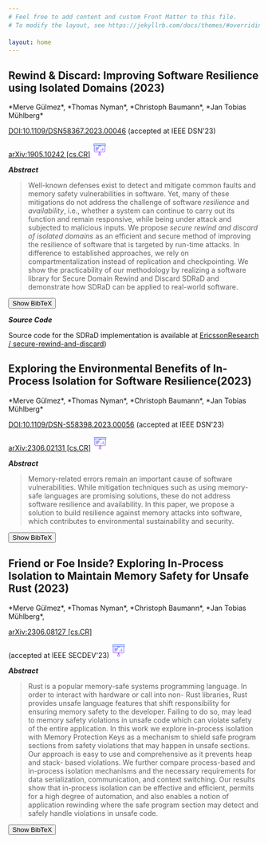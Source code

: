 ```yaml
---
# Feel free to add content and custom Front Matter to this file.
# To modify the layout, see https://jekyllrb.com/docs/themes/#overriding-theme-defaults

layout: home
---
```

<h2>Rewind & Discard: Improving Software Resilience using Isolated Domains (2023)</h2>  
*Merve Gülmez*,
*Thomas Nyman*,
*Christoph Baumann*,
*Jan Tobias Mühlberg*

[DOI:10.1109/DSN58367.2023.00046](http://doi.org/10.1109/DSN58367.2023.00046) (accepted at IEEE DSN'23)

[arXiv:1905.10242 \[cs.CR\]](https://arxiv.org/pdf/2205.03205.pdf) [<img src="./files/slides.icon.png" width="30" height="30"/>](./files/Gulmez_DSN_2023_Research_Track.pptx)

***Abstract***
> Well-known defenses exist to detect and mitigate common faults and memory safety vulnerabilities in software.  Yet, many of these mitigations do not address the
challenge of software _resilience_ and _availability_, i.e., whether a
system can continue to carry out its function and remain responsive, while being under attack and subjected to malicious inputs. We propose _secure rewind and discard of isolated domains_ as an efficient and secure method of improving the resilience of software that is targeted by run-time attacks.  In difference to established approaches, we rely on
compartmentalization instead of replication and checkpointing.  We show the practicability of our methodology by realizing a software library for
Secure Domain Rewind and Discard SDRaD and demonstrate how SDRaD can be applied to real-world software.

<button id="toggleButton" onclick="toggleBibTeX('entry1')">Show BibTeX</button>
<div id="entry1" class="bibtex">
<pre>
@inproceedings{Gulmez23a,
  author = {Gülmez, Merve and Nyman, Thomas and Baumann, Christoph and 
            Mühlberg, Jan Tobias},
  title = {Rewind \& Discard: Improving Software Resilience Using Isolated Domains},
  booktitle = {Proceedings of 53rd Annual IEEE/IFIP International Conference on  
               Dependable Systems and Networks},
  series = {DSN '23},
  month = {jun},
  year = {2023},
  pages = {402--416},
  issn = {2158-3927},
  url = {http://doi.org/10.1109/DSN58367.2023.00046}, 
  doi = {10.1109/DSN58367.2023.00046},
  location = {Porto, Portugal},
  publisher = {IEEE Computer Society},
  address = {Washington, DC, USA},
}

@misc{Gulmez22,
  author = {Gülmez, Merve and Nyman, Thomas and Baumann, Christoph and 
            Mühlberg, Jan Tobias},
  title = {Unlimited Lives: Secure In-Process Rollback with Isolated Domains},
  year = {2022},  
  doi = {10.48550/ARXIV.2205.03205},  
  howpublished = {\tt arXiv:2205.03205 [cs.CR]}, 
  url = {https://arxiv.org/abs/2205.03205},
}
</pre>
</div>


***Source Code***

Source code for the SDRaD implementation is available at [EricssonResearch /
secure-rewind-and-discard](https://github.com/EricssonResearch/secure-rewind-and-discard/))


<h2>Exploring the Environmental Benefits of In-Process Isolation for Software Resilience(2023)</h2>
*Merve Gülmez*,
*Thomas Nyman*,
*Christoph Baumann*,
*Jan Tobias Mühlberg*

[DOI:10.1109/DSN-S58398.2023.00056](http://doi.org/10.1109/DSN-S58398.2023.00056) (accepted at IEEE DSN'23)

[arXiv:2306.02131 \[cs.CR\]](https://arxiv.org/pdf/2306.02131.pdf)        [<img src="./files/slides.icon.png" width="30" height="30"/>](./files/Gulmez_DSN_2023_Doctoral_Forum.pdf)



***Abstract***

> Memory-related errors remain an important cause
of software vulnerabilities. While mitigation techniques such as
using memory-safe languages are promising solutions, these do
not address software resilience and availability. In this paper,
we propose a solution to build resilience against memory attacks
into software, which contributes to environmental sustainability
and security.


<button id="toggleButton" onclick="toggleBibTeX('entry2')">Show BibTeX</button>
<div id="entry2" class="bibtex">
<pre>
@inproceedings{Gulmez23b,
  author = {Gülmez, Merve and Nyman, Thomas and Baumann, Christoph and 
            Mühlberg, Jan Tobias},
  title = {Exploring the Environmental Benefits of In-Process Isolation for 
           Software Resilience},
  booktitle = {Proceedings of 53rd Annual IEEE/IFIP International Conference on 
               Dependable Systems and Networks - Supplemental Volume (DSN-S)},
  series = {DSN '23},
  month = {jun},
  year = {2023},
  pages = {203--205},
  issn = {2833-292X/23},
  url = {http://doi.org/10.1109/DSN-S58398.2023.00056},
  doi = {10.1109/DSN-S58398.2023.00056},
  location = {Porto, Portugal},
  publisher = {IEEE Computer Society},
  address = {Washington, DC, USA},
}
@misc{Gulmez23c,
  author = {Gülmez, Merve and Nyman, Thomas and Baumann, Christoph and 
            Mühlberg, Jan Tobias},
  title = {Exploring the Environmental Benefits of In-Process Isolation for 
           Software Resilience},     
  year = {2023}, doi = {10.48550/ARXIV.2306.02131},
  howpublished = {\tt arXiv:2306.02131 [cs.CR]},
  url = {https://arxiv.org/abs/2306.02131},
}
</pre>
}
</div>


<h2>Friend or Foe Inside? Exploring In-Process Isolation
to Maintain Memory Safety for Unsafe Rust (2023) </h2>
*Merve Gülmez*,
*Thomas Nyman*,
*Christoph Baumann*,
*Jan Tobias Mühlberg*,


[arXiv:2306.08127 \[cs.CR\]](https://arxiv.org/pdf/2306.08127.pdf)  

(accepted at IEEE SECDEV'23)  [<img src="./files/slides.icon.png" width="30" height="30"/>](./files/Gulmez_IEEESecDev_2023.pptx)


***Abstract***

> Rust is a popular memory-safe systems programming
language. In order to interact with hardware or call into non-
Rust libraries, Rust provides unsafe language features that shift
responsibility for ensuring memory safety to the developer. Failing
to do so, may lead to memory safety violations in unsafe code
which can violate safety of the entire application. In this work
we explore in-process isolation with Memory Protection Keys
as a mechanism to shield safe program sections from safety
violations that may happen in unsafe sections. Our approach is
easy to use and comprehensive as it prevents heap and stack-
based violations. We further compare process-based and in-process
isolation mechanisms and the necessary requirements for data
serialization, communication, and context switching. Our results
show that in-process isolation can be effective and efficient, permits
for a high degree of automation, and also enables a notion of
application rewinding where the safe program section may detect
and safely handle violations in unsafe code.

<button id="toggleButton" onclick="toggleBibTeX('entry3')">Show BibTeX</button>
<div id="entry3" class="bibtex">
<pre>
@misc{Gulmez23c,
  author = {Gülmez, Merve and Nyman, Thomas and Baumann, Christoph and 
            Mühlberg, Jan Tobias},
  title = {Friend or Foe Inside? Exploring In-Process Isolation to 
           Maintain Memory Safety for Unsafe Rust}, 
  year = {2023}, 
  doi = {10.48550/ARXIV.2306.08127},
  howpublished = {\tt arXiv:2306.08127 [cs.CR]},
  url = {https://arxiv.org/abs/2306.08127},
}
</pre>
</div>


<style type="text/css">
  .bibtex {
    display: none;
  }
</style>
<script>
    function toggleBibTeX(entryId) {
        var bibtexDiv = document.getElementById(entryId);
        var toggleButton = document.getElementById("toggleButton-" + entryId);

        if (bibtexDiv.style.display !== "block") {
            bibtexDiv.style.display = "block";
            toggleButton.innerHTML = "Hide BibTeX";
        } else {
            bibtexDiv.style.display = "none";
            toggleButton.innerHTML = "Show BibTeX";
        }
    }
</script>



